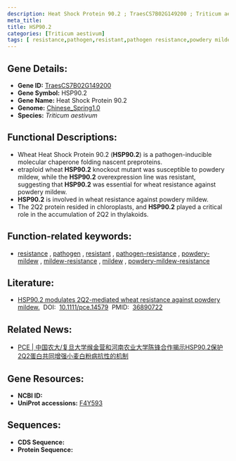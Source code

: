 ```yaml
---
description: Heat Shock Protein 90.2 ; TraesCS7B02G149200 ; Triticum aestivum
meta_title:
title: HSP90.2
categories: [Triticum aestivum]
tags: [ resistance,pathogen,resistant,pathogen resistance,powdery mildew,mildew resistance,mildew,powdery mildew resistance ]
---
```


## Gene Details:
- **Gene ID:**	[TraesCS7B02G149200](https://ensembl.gramene.org/Triticum_aestivum/Gene/Summary?g=TraesCS7B02G149200)
- **Gene Symbol:** HSP90.2
- **Gene Name:** Heat Shock Protein 90.2
- **Genome:** [Chinese_Spring1.0](https://ensembl.gramene.org/Triticum_aestivum/Info/Index)
- **Species:** *Triticum aestivum*

## Functional Descriptions:
   - Wheat Heat Shock Protein 90.2 (**HSP90.2**) is a pathogen-inducible molecular chaperone folding nascent preproteins.
   - etraploid wheat **HSP90.2** knockout mutant was susceptible to powdery mildew, while the **HSP90.2** overexpression line was resistant, suggesting that **HSP90.2** was essential for wheat resistance against powdery mildew. 
   - **HSP90.2** is involved in wheat resistance against powdery mildew.
   - The 2Q2 protein resided in chloroplasts, and **HSP90.2** played a critical role in the accumulation of 2Q2 in thylakoids.

## Function-related keywords:
   - [resistance](/tags/resistance/)&nbsp;,&nbsp;[pathogen](/tags/pathogen/)&nbsp;,&nbsp;[resistant](/tags/resistant/)&nbsp;,&nbsp;[pathogen-resistance](/tags/pathogen-resistance/)&nbsp;,&nbsp;[powdery-mildew](/tags/powdery-mildew/)&nbsp;,&nbsp;[mildew-resistance](/tags/mildew-resistance/)&nbsp;,&nbsp;[mildew](/tags/mildew/)&nbsp;,&nbsp;[powdery-mildew-resistance](/tags/powdery-mildew-resistance/)

## Literature:
   - [HSP90.2 modulates 2Q2-mediated wheat resistance against powdery mildew.]( https://onlinelibrary.wiley.com/doi/10.1111/pce.14579)&nbsp;&nbsp;DOI:&nbsp;&nbsp;[10.1111/pce.14579](https://onlinelibrary.wiley.com/doi/10.1111/pce.14579)&nbsp;&nbsp;PMID:&nbsp;&nbsp;[36890722](https://pubmed.ncbi.nlm.nih.gov/36890722/)

## Related News:
   - [PCE | 中国农大/复旦大学缑金营和河南农业大学陈锋合作揭示HSP90.2保护2Q2蛋白共同增强小麦白粉病抗性的机制](https://mp.weixin.qq.com/s/b-SvdmtqygSrW19Qvxi-lw)

## Gene Resources:
- **NCBI ID:**  [](https://www.ncbi.nlm.nih.gov/gene/?term=)
- **UniProt accessions:** [F4Y593](https://www.uniprot.org/uniprotkb/F4Y593/entry)



## Sequences:
- **CDS Sequence:**
- **Protein Sequence:**

